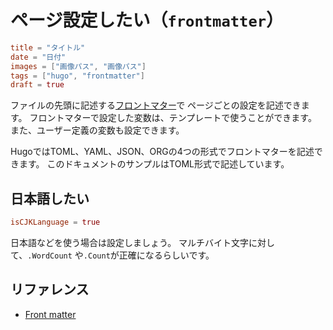 # ページ設定したい（``frontmatter``）

```toml
title = "タイトル"
date = "日付"
images = ["画像パス", "画像パス"]
tags = ["hugo", "frontmatter"]
draft = true
```

ファイルの先頭に記述する[フロントマター](https://gohugo.io/content-management/front-matter/)で
ページごとの設定を記述できます。
フロントマターで設定した変数は、テンプレートで使うことができます。
また、ユーザー定義の変数も設定できます。

HugoではTOML、YAML、JSON、ORGの4つの形式でフロントマターを記述できます。
このドキュメントのサンプルはTOML形式で記述しています。

## 日本語したい

```toml
isCJKLanguage = true
```

日本語などを使う場合は設定しましょう。
マルチバイト文字に対して、``.WordCount`` や``.Count``が正確になるらしいです。

## リファレンス

- [Front matter](https://gohugo.io/content-management/front-matter/)
